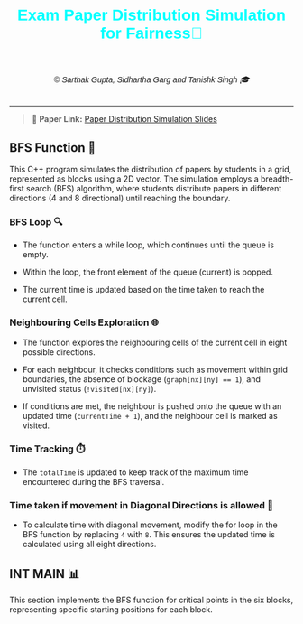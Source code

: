 <div align="center">

  <h1 style="font-family: 'Helvetica', sans-serif;"><span style="color:#00FFFF;">Exam Paper Distribution Simulation for Fairness📝</span></h1>

</div>

  

<div align="center">

  <h6 style="font-family: 'Helvetica', sans-serif;"> © Sarthak Gupta, Sidhartha Garg and Tanishk Singh 🎓</h6>

</div>

  

---

  

> 📄 **Paper Link:** [Paper Distribution Simulation Slides](https://docs.google.com/presentation/d/1q7nXEGrO687Rii2Zthmp4VpEUUrOY9S9EIlYOgRD5y0/edit?usp=sharing)

  

## BFS Function 🚀

  

This C++ program simulates the distribution of papers by students in a grid, represented as blocks using a 2D vector. The simulation employs a breadth-first search (BFS) algorithm, where students distribute papers in different directions (4 and 8 directional) until reaching the boundary.

  

### BFS Loop 🔍

  

- The function enters a while loop, which continues until the queue is empty.

- Within the loop, the front element of the queue (current) is popped.

- The current time is updated based on the time taken to reach the current cell.

  

### Neighbouring Cells Exploration 🌐

  

- The function explores the neighbouring cells of the current cell in eight possible directions.

- For each neighbour, it checks conditions such as movement within grid boundaries, the absence of blockage (`graph[nx][ny] == 1`), and unvisited status (`!visited[nx][ny]`).

- If conditions are met, the neighbour is pushed onto the queue with an updated time (`currentTime + 1`), and the neighbour cell is marked as visited.

  

### Time Tracking ⏱️

- The `totalTime` is updated to keep track of the maximum time encountered during the BFS traversal.

  

### Time taken if movement in Diagonal Directions is allowed 🔄

  

- To calculate time with diagonal movement, modify the for loop in the BFS function by replacing `4` with `8`. This ensures the updated time is calculated using all eight directions.

  

## INT MAIN 📊

This section implements the BFS function for critical points in the six blocks, representing specific starting positions for each block.

